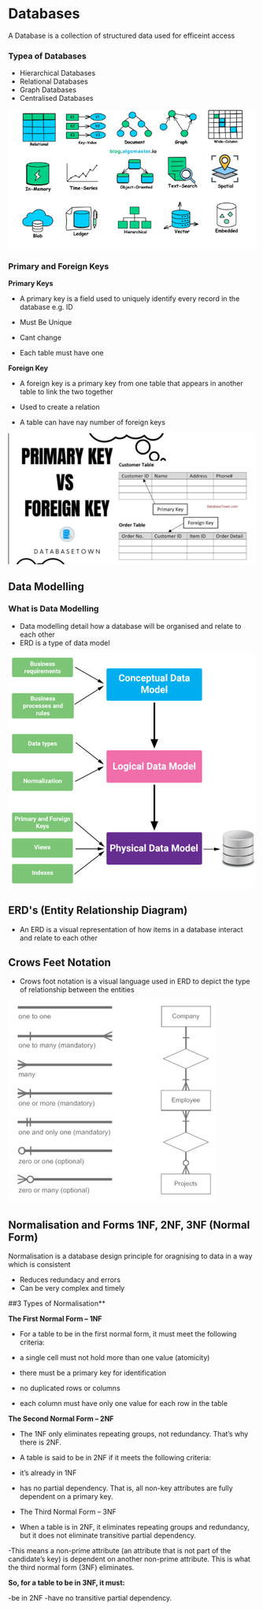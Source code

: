 # Databases

A Database is a collection of structured data used for efficeint access

### Typea of Databases
- Hierarchical Databases
- Relational Databases
- Graph Databases
- Centralised Databases

![](./images/TypeOfDatabase.png)

### Primary and Foreign Keys

**Primary Keys**
- A primary key is a field used to uniquely identify every record in the database e.g. ID

- Must Be Unique
- Cant change
- Each table must have one

**Foreign Key**
- A foreign key is a primary key from one table that appears in another table to link the two together

- Used to create a relation
- A table can have nay number of foreign keys

![](./images/PrimaryForeignKey.png)

## Data Modelling

### What is Data Modelling
- Data modelling detail how a database will be organised and relate to each other
- ERD is a type of data model

![](./images/DataModel.png)

## ERD's (Entity Relationship Diagram)
- An ERD is a visual representation of how items in a database interact and relate to each other

## Crows Feet Notation
- Crows foot notation is a visual language used in ERD to depict the type of relationship between the entities


![](./images/CrowsFoot.png)

## Normalisation and Forms 1NF, 2NF, 3NF (Normal Form)

Normalisation is a database design principle for oragnising to data in a way which is consistent
- Reduces redundacy and errors
- Can be very complex and timely

##3 Types of Normalisation**

**The First Normal Form – 1NF**
- For a table to be in the first normal form, it must meet the following criteria:

- a single cell must not hold more than one value (atomicity)
- there must be a primary key for identification
- no duplicated rows or columns
- each column must have only one value for each row in the table

**The Second Normal Form – 2NF**
- The 1NF only eliminates repeating groups, not redundancy. That’s why there is 2NF.

- A table is said to be in 2NF if it meets the following criteria:

- it’s already in 1NF
- has no partial dependency. That is, all non-key attributes are fully dependent on a primary key.
- The Third Normal Form – 3NF
- When a table is in 2NF, it eliminates repeating groups and redundancy, but it does not eliminate transitive partial dependency.

-This means a non-prime attribute (an attribute that is not part of the candidate’s key) is dependent on another non-prime attribute. This is what the third normal form (3NF) eliminates.

**So, for a table to be in 3NF, it must:**

-be in 2NF
-have no transitive partial dependency.
